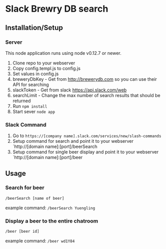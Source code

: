 # Slack Brewry DB search
## Installation/Setup
### Server
This node application runs using node v0.12.7 or newer.

1. Clone repo to your webserver
2. Copy config.templ.js to config.js
3. Set values in config.js
  1. breweryDbKey - Get from http://brewerydb.com so you can use their API for searching
  2. slackToken - Get from slack https://api.slack.com/web
  3. searchLimit - Change the max number of search results that should be returned
4. Run `npm install`
5. Start sever `node app`

### Slack Command
1. Go to `https://[company name].slack.com/services/new/slash-commands`
2. Setup command for search and point it to your webserver `http://[domain name]:[port]/beerSearch
2. Setup command for single beer display and point it to your webserver `http://[domain name]:[port]/beer

## Usage
### Search for beer
`/beerSearch [name of beer]`

example command:
`/beerSearch Yuengling`

### Display a beer to the entire chatroom
`/beer [beer id]`

example command:
`/beer wd1Y84`
